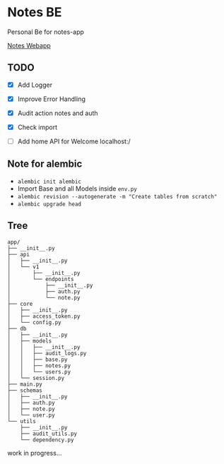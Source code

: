 # Notes BE

Personal Be for notes-app

[Notes Webapp](https://albertobarrago.github.io/)

## TODO
 - [x] Add Logger
 - [x] Improve Error Handling
 - [x] Audit action notes and auth 
 - [x] Check import
 - [ ] Add home API for Welcome localhost:/ 


## Note for alembic 
 - `alembic init alembic`
 - Import Base and all Models inside `env.py`
 - `alembic revision --autogenerate -m "Create tables from scratch"`
 - `alembic upgrade head`

## Tree

```tree
app/
├── __init__.py
├── api
│   ├── __init__.py
│   └── v1
│       ├── __init__.py
│       └── endpoints
│           ├── __init__.py
│           ├── auth.py
│           └── note.py
├── core
│   ├── __init__.py
│   ├── access_token.py
│   └── config.py
├── db
│   ├── __init__.py
│   ├── models
│   │   ├── __init__.py
│   │   ├── audit_logs.py
│   │   ├── base.py
│   │   ├── notes.py
│   │   └── users.py
│   └── session.py
├── main.py
├── schemas
│   ├── __init__.py
│   ├── auth.py
│   ├── note.py
│   └── user.py
└── utils
    ├── __init__.py
    ├── audit_utils.py
    └── dependency.py

```



work in progress... 
